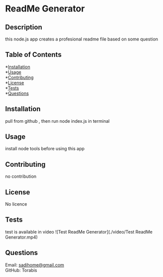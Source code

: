 # ReadMe Generator
  ## Description
  this node.js app creates a profesional readme file based on some question
  ## Table of Contents
  *[Installation](#installation)  
  *[Usage](#usage)  
  *[Contributing](#contributing)  
  *[License](#license)  
  *[Tests](#tests)  
  *[Questions](#questions)  

  ## Installation
  pull from github , then run node index.js in terminal

  ## Usage
  install node tools before using this app

  ## Contributing
  no contribution

  ## License
  No licence  
 
  ## Tests
  test is available in video
  ![Test ReadMe Generator](./video/Test ReadMe Generator.mp4)
  ## Questions
  Email: sadihome@gmail.com  
  GitHub: Torabis  
  
